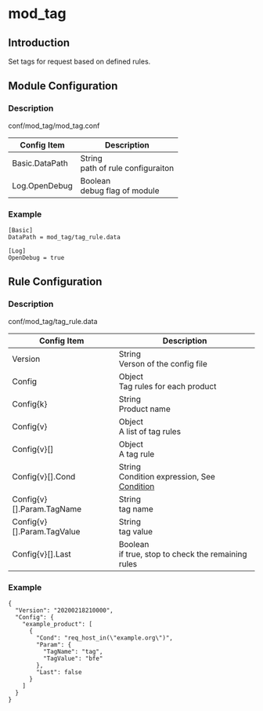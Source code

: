 # mod_tag

## Introduction 

Set tags for request based on defined rules.

## Module Configuration

### Description
conf/mod_tag/mod_tag.conf

| Config Item | Description                             |
| ----------- | --------------------------------------- |
| Basic.DataPath | String<br>path of rule configuraiton |
| Log.OpenDebug | Boolean<br>debug flag of module |

### Example
```
[Basic]
DataPath = mod_tag/tag_rule.data

[Log]
OpenDebug = true
```

## Rule Configuration

### Description
conf/mod_tag/tag_rule.data

| Config Item | Description                                             |
| ----------- | ------------------------------------------------------- |
| Version     | String<br>Verson of the config file |
| Config      | Object<br>Tag rules for each product |
| Config{k}   | String<br>Product name |
| Config{v}   | Object<br>A list of tag rules |
| Config{v}[] | Object<br>A tag rule |
| Config{v}[].Cond           | String<br>Condition expression, See [Condition](../../condition/condition_grammar.md) |
| Config{v}[].Param.TagName  | String<br>tag name                                   |
| Config{v}[].Param.TagValue | String<br>tag value                                  |
| Config{v}[].Last           | Boolean<br>if true, stop to check the remaining rules |

### Example

```
{
  "Version": "20200218210000",
  "Config": {
    "example_product": [
      {
        "Cond": "req_host_in(\"example.org\")",
        "Param": {
          "TagName": "tag",
          "TagValue": "bfe"
        },
        "Last": false
      }
    ]
  }
}
```
